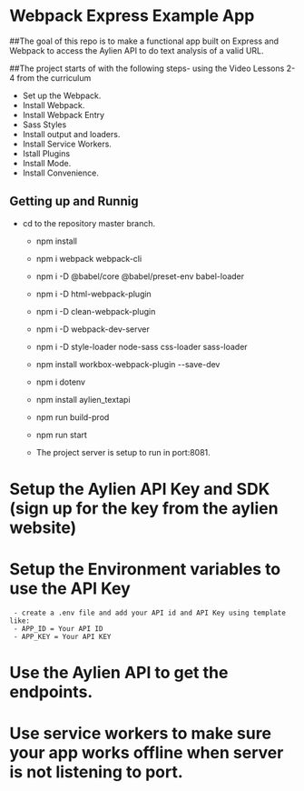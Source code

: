 # Webpack Express Example App

##The goal of this repo is to make a functional app built on Express and Webpack to access the Aylien API to do text analysis of a valid URL.

##The project starts of with the following steps- using the Video Lessons 2-4 from the curriculum
   - Set up the Webpack.
   - Install Webpack.
   - Install Webpack Entry
   -  Sass Styles
   -  Install output and loaders.
   -  Install Service Workers.
   -  Istall Plugins
   -  Install Mode.
   -  Install Convenience.

## Getting up and Runnig
   - cd to the repository master branch.
	 - npm install
	 - npm i webpack webpack-cli
	 - npm i -D @babel/core @babel/preset-env babel-loader
     - npm i -D html-webpack-plugin
	 - npm i -D clean-webpack-plugin
	 - npm i -D webpack-dev-server
     - npm i -D style-loader node-sass css-loader sass-loader
     - npm install workbox-webpack-plugin --save-dev
     - npm i dotenv
     - npm install aylien_textapi
     - npm run build-prod
     - npm run start

	 - The project server is setup to run in port:8081.
	 
# Setup the Aylien API Key and SDK (sign up for the key from the aylien website)
# Setup the Environment variables to use the API Key 
     - create a .env file and add your API id and API Key using template like:
     - APP_ID = Your API ID
     - APP_KEY = Your API KEY
# Use the Aylien API to get the endpoints.
# Use service workers to make sure your app works offline when server is not listening to port.



